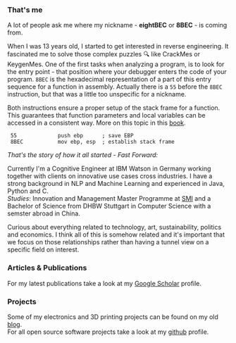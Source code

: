 ### That's me

A lot of people ask me where my nickname - **eightBEC** or **8BEC** - is coming from.

When I was 13 years old, I started to get interested in reverse engineering. It fascinated me to solve those complex puzzles :mag: like CrackMes or KeygenMes. One of the first tasks when analyzing a program, is to look for the entry point - that position where your debugger enters the code of your program.
`8BEC` is the hexadecimal representation of a part of this entry sequence for a function in assembly. Actually there is a `55` before the `8BEC` instruction, but that was a little too unspecific for a nickname.

Both instructions ensure a proper setup of the stack frame for a function. This guarantees that function parameters and local variables can be accessed in a consistent way. More on this topic in this [book](https://books.google.de/books?id=TpEZq3TCeHsC).
```assembly
 55             push ebp      ; save EBP
 8BEC           mov ebp, esp  ; establish stack frame
```


*That's the story of how it all started - Fast Forward:*


Currently I'm a Cognitive Engineer at IBM Watson in Germany working together with clients on innovative use cases cross industries. I have a strong background in NLP and Machine Learning and experienced in Java, Python and C.\
*Studies*: Innovation and Management Master Programme at [SMI](https://www.steinbeis-smi.de/de/master/programme/management-innovation.html) and a Bachelor of Science from DHBW Stuttgart in Computer Science with a semster abroad in China.

Curious about everything related to technology, art, sustainability, politics and economics. I think all of this is somehow related and it's important that we focus on those relationships rather than having a tunnel view on a specific field on interest.

### Articles & Publications

For my latest publications take a look at my [Google Scholar](https://scholar.google.com/citations?hl=en&user=tOdSeTUAAAAJ) profile.

### Projects

Some of my electronics and 3D printing projects can be found on my old [blog](https://eightbec.github.io/blog/).\
For all open source software projects take a look at my [github](https://github.com/eightBEC) profile.
